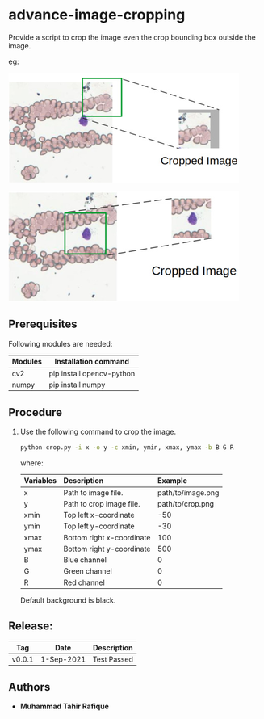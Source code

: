 # advance-image-cropping
Provide a script to crop the image even the crop bounding box outside the image.

eg:

![plot](./images/img1.jpg)

![plot](./images/img2.jpg)

## Prerequisites

Following modules are needed:

| Modules              | Installation command                     |
| -------------------- | ---------------------------------------- |
| cv2      | pip install opencv-python |
| numpy           | pip install numpy           |

## Procedure

1. Use the following command to crop the image.

   ```bash
   python crop.py -i x -o y -c xmin, ymin, xmax, ymax -b B G R
   ```

   where:

   | Variables | Description               | Example           |
   | --------- | ------------------------- | ----------------- |
   | x         | Path to image file.       | path/to/image.png |
   | y         | Path to crop image file.  | path/to/crop.png  |
   | xmin      | Top left x-coordinate     | -50               |
   | ymin      | Top left y-coordinate     | -30               |
   | xmax      | Bottom right x-coordinate | 100               |
   | ymax      | Bottom right y-coordinate | 500               |
   | B         | Blue channel              | 0                 |
   | G         | Green channel             | 0                 |
   | R         | Red channel               | 0                 |

   Default background is black.


## Release:

| Tag    | Date       | Description |
| ------ | ---------- | ----------- |
| v0.0.1 | 1-Sep-2021 | Test Passed |

## Authors

* **Muhammad Tahir Rafique**

